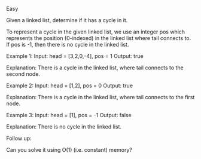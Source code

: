 Easy

Given a linked list, determine if it has a cycle in it.

To represent a cycle in the given linked list, we use an integer pos which represents the position (0-indexed) in the linked list where tail connects to. If pos is -1, then there is no cycle in the linked list.



Example 1:
Input: head = [3,2,0,-4], pos = 1
Output: true

Explanation: There is a cycle in the linked list, where tail connects to the second node.


Example 2:
Input: head = [1,2], pos = 0
Output: true

Explanation: There is a cycle in the linked list, where tail connects to the first node.


Example 3:
Input: head = [1], pos = -1
Output: false

Explanation: There is no cycle in the linked list.



Follow up:

Can you solve it using O(1) (i.e. constant) memory?
